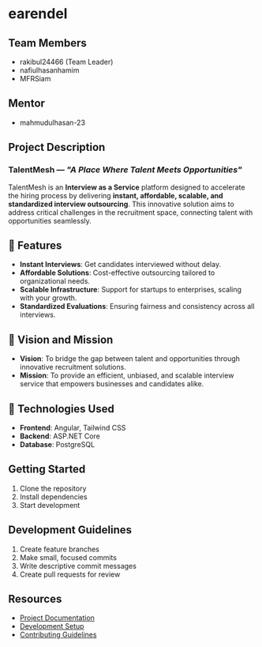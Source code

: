 # earendel

## Team Members

- rakibul24466 (Team Leader)
- nafiulhasanhamim
- MFRSiam

## Mentor

- mahmudulhasan-23

## Project Description

### TalentMesh — _"A Place Where Talent Meets Opportunities"_

TalentMesh is an **Interview as a Service** platform designed to accelerate the hiring process by delivering **instant, affordable, scalable, and standardized interview outsourcing**. This innovative solution aims to address critical challenges in the recruitment space, connecting talent with opportunities seamlessly.

## 🚀 Features

- **Instant Interviews**: Get candidates interviewed without delay.
- **Affordable Solutions**: Cost-effective outsourcing tailored to organizational needs.
- **Scalable Infrastructure**: Support for startups to enterprises, scaling with your growth.
- **Standardized Evaluations**: Ensuring fairness and consistency across all interviews.

## 🎯 Vision and Mission

- **Vision**: To bridge the gap between talent and opportunities through innovative recruitment solutions.
- **Mission**: To provide an efficient, unbiased, and scalable interview service that empowers businesses and candidates alike.

## 🔧 Technologies Used

- **Frontend**: Angular, Tailwind CSS
- **Backend**: ASP.NET Core
- **Database**: PostgreSQL

<!-- ## 📂 Project Structure -->

## Getting Started

1. Clone the repository
2. Install dependencies
3. Start development

## Development Guidelines

1. Create feature branches
2. Make small, focused commits
3. Write descriptive commit messages
4. Create pull requests for review

## Resources

- [Project Documentation](docs/)
- [Development Setup](docs/setup.md)
- [Contributing Guidelines](CONTRIBUTING.md)
